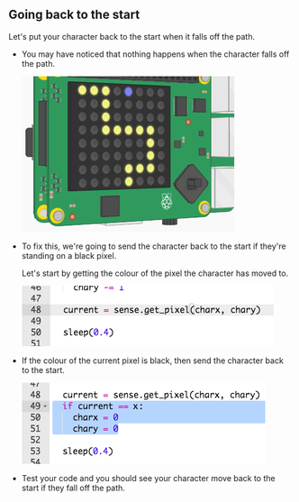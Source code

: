 ## Going back to the start

Let's put your character back to the start when it falls off the path.

+ You may have noticed that nothing happens when the character falls off the path.
    
    ![captura de pantalla](images/tightrope-off-path.png)

+ To fix this, we're going to send the character back to the start if they're standing on a black pixel.
    
    Let's start by getting the colour of the pixel the character has moved to.
    
    ![captura de pantalla](images/tightrope-get-pixel.png)

+ If the colour of the current pixel is black, then send the character back to the start.
    
    ![captura de pantalla](images/tightrope-reset.png)

+ Test your code and you should see your character move back to the start if they fall off the path.